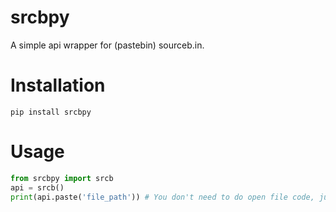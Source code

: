 # srcbpy
A simple api wrapper for (pastebin) sourceb.in.

# Installation
```
pip install srcbpy
```

# Usage
```py
from srcbpy import srcb
api = srcb()
print(api.paste('file_path')) # You don't need to do open file code, just type the file path and it will automatically read it.
```
